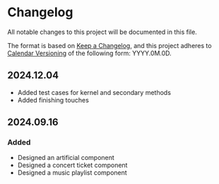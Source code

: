 # Changelog

All notable changes to this project will be documented in this file.

The format is based on [Keep a Changelog](https://keepachangelog.com/en/1.1.0/),
and this project adheres to [Calendar Versioning](https://calver.org/) of
the following form: YYYY.0M.0D.

## 2024.12.04

- Added test cases for kernel and secondary methods
- Added finishing touches

## 2024.09.16

### Added

- Designed an artificial component
- Designed a concert ticket component
- Designed a music playlist component
